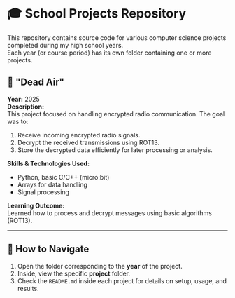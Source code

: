 # 🎓 School Projects Repository

This repository contains source code for various computer science projects completed during my high school years.  
Each year (or course period) has its own folder containing one or more projects.

## 📡 "Dead Air" 

**Year:** 2025  
**Description:**  
This project focused on handling encrypted radio communication. The goal was to:
1. Receive incoming encrypted radio signals.  
2. Decrypt the received transmissions using ROT13.  
3. Store the decrypted data efficiently for later processing or analysis.

**Skills & Technologies Used:**  
- 	Python, basic C/C++ (micro:bit) 
-  	Arrays for data handling  
-   Signal processing  
	

**Learning Outcome:**  
Learned how to process and decrypt messages using basic algorithms (ROT13).

---

## 🧭 How to Navigate

1. Open the folder corresponding to the **year** of the project.
2. Inside, view the specific **project** folder.
3. Check the `README.md` inside each project for details on setup, usage, and results.

